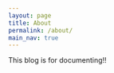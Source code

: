 ```yaml
---
layout: page
title: About
permalink: /about/
main_nav: true
---
```


This blog is for documenting!!

[github]: https://github.com/joey0320
